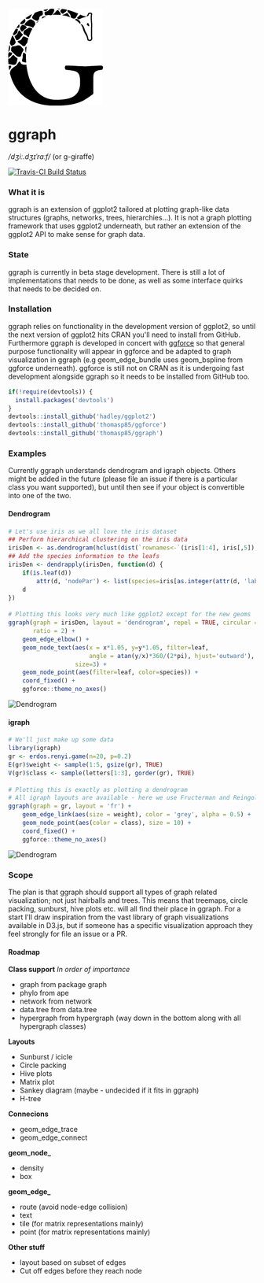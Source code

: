 ![ggraph logo](inst/ggraph.png)

# ggraph
*/dʒiː.dʒɪˈrɑːf/*  (or g-giraffe)

[![Travis-CI Build Status](https://travis-ci.org/thomasp85/ggraph.svg?branch=master)](https://travis-ci.org/thomasp85/ggraph)

### What it is
ggraph is an extension of ggplot2 tailored at plotting graph-like data 
structures (graphs, networks, trees, hierarchies...). It is not a graph plotting
framework that uses ggplot2 underneath, but rather an extension of the ggplot2 
API to make sense for graph data.

### State
ggraph is currently in beta stage development. There is still a lot of
implementations that needs to be done, as well as some interface quirks that 
needs to be decided on.

### Installation
ggraph relies on functionality in the development version of ggplot2, so until
the next version of ggplot2 hits CRAN you'll need to install from GitHub. 
Furthermore ggraph is developed in concert with 
[ggforce](https://github.com/thomasp85/ggforce) so that general purpose 
functionality will appear in ggforce and be adapted to graph visualization in
ggraph (e.g geom_edge_bundle uses geom_bspline from ggforce underneath). ggforce
is still not on CRAN as it is undergoing fast development alongside ggraph so it
needs to be installed from GitHub too.

```r
if(!require(devtools)) {
  install.packages('devtools')
}
devtools::install_github('hadley/ggplot2')
devtools::install_github('thomasp85/ggforce')
devtools::install_github('thomasp85/ggraph')
```

### Examples
Currently ggraph understands dendrogram and igraph objects. Others might be
added in the future (please file an issue if there is a particular class you
want supported), but until then see if your object is convertible into one
of the two.

#### Dendrogram
```r
# Let's use iris as we all love the iris dataset
## Perform hierarchical clustering on the iris data
irisDen <- as.dendrogram(hclust(dist(`rownames<-`(iris[1:4], iris[,5]), method='euclidean', ), method='ward.D2'))
## Add the species information to the leafs
irisDen <- dendrapply(irisDen, function(d) {
    if(is.leaf(d)) 
        attr(d, 'nodePar') <- list(species=iris[as.integer(attr(d, 'label')),5])
    d
})

# Plotting this looks very much like ggplot2 except for the new geoms
ggraph(graph = irisDen, layout = 'dendrogram', repel = TRUE, circular = TRUE, 
       ratio = 2) + 
    geom_edge_elbow() + 
    geom_node_text(aes(x = x*1.05, y=y*1.05, filter=leaf, 
                       angle = atan(y/x)*360/(2*pi), hjust='outward'), 
                   size=3) + 
    geom_node_point(aes(filter=leaf, color=species)) + 
    coord_fixed() + 
    ggforce::theme_no_axes()
```

![Dendrogram](https://dl.dropboxusercontent.com/u/2323585/ggraph/dendro1.png)

#### igraph
```r
# We'll just make up some data
library(igraph)
gr <- erdos.renyi.game(n=20, p=0.2)
E(gr)$weight <- sample(1:5, gsize(gr), TRUE)
V(gr)$class <- sample(letters[1:3], gorder(gr), TRUE)

# Plotting this is exactly as plotting a dendrogram
# All igraph layouts are available - here we use Fructerman and Reingold
ggraph(graph = gr, layout = 'fr') + 
    geom_edge_link(aes(size = weight), color = 'grey', alpha = 0.5) + 
    geom_node_point(aes(color = class), size = 10) + 
    coord_fixed() + 
    ggforce::theme_no_axes()
```

![Dendrogram](https://dl.dropboxusercontent.com/u/2323585/ggraph/hairball1.png)

### Scope
The plan is that ggraph should support all types of graph related visualization;
not just hairballs and trees. This means that treemaps, circle packing, 
sunburst, hive plots etc. will all find their place in ggraph. For a start I'll
draw inspiration from the vast library of graph visualizations available in 
D3.js, but if someone has a specific visualization approach they feel strongly 
for file an issue or a PR.

#### Roadmap
**Class support** *In order of importance*
- graph from package graph
- phylo from ape
- network from network
- data.tree from data.tree
- hypergraph from hypergraph (way down in the bottom along with all hypergraph
classes)

**Layouts**
- Sunburst / icicle
- Circle packing
- Hive plots
- Matrix plot
- Sankey diagram (maybe - undecided if it fits in ggraph)
- H-tree

**Connecions**
- geom_edge_trace
- geom_edge_connect

**geom_node_**
- density
- box

**geom_edge_**
- route (avoid node-edge collision)
- text
- tile (for matrix representations mainly)
- point (for matrix representations mainly)

**Other stuff**
- layout based on subset of edges
- Cut off edges before they reach node
